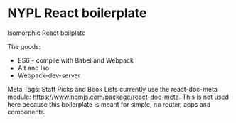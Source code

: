 # NYPL React boilerplate

Isomorphic React boilplate

The goods:
* ES6 - compile with Babel and Webpack
* Alt and Iso
* Webpack-dev-server


Meta Tags: Staff Picks and Book Lists currently use the react-doc-meta module: https://www.npmjs.com/package/react-doc-meta. This is not used here because this boilerplate is meant for simple, no router, apps and components.
